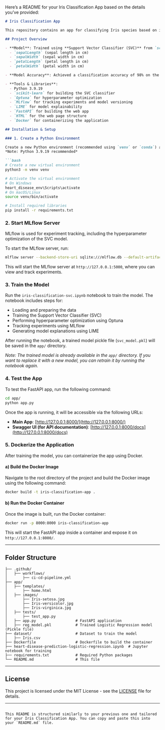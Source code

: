 Here’s a README for your Iris Classification App based on the details you’ve provided:

```markdown
# Iris Classification App

This repository contains an app for classifying Iris species based on input features such as sepal length, sepal width, petal length, and petal width. The model is trained using a **Support Vector Classifier (SVC)** from `scikit-learn`, with hyperparameter optimization and experiment tracking via MLflow. The app is built using **FastAPI** and is containerized using Docker.

## Project Overview

- **Model**: Trained using **Support Vector Classifier (SVC)** from `scikit-learn` on the Iris dataset, which contains the following features:
  - `sepalLength` (sepal length in cm)
  - `sepalWidth` (sepal width in cm)
  - `petalLength` (petal length in cm)
  - `petalWidth` (petal width in cm)

- **Model Accuracy**: Achieved a classification accuracy of 98% on the test data.

- **Tools & Libraries**:
  - Python 3.9.19
  - `scikit-learn` for building the SVC classifier
  - `Optuna` for hyperparameter optimization
  - `MLflow` for tracking experiments and model versioning
  - `LIME` for model explainability
  - `FastAPI` for building the web app
  - `HTML` for the web page structure
  - `Docker` for containerizing the application

## Installation & Setup

### 1. Create a Python Environment

Create a new Python environment (recommended using `venv` or `conda`) and install the required dependencies. 
*Note: Python 3.9.19 recommended*

```bash
# Create a new virtual environment
python3 -m venv venv

# Activate the virtual environment
# On Windows
heart_disease_env\Scripts\activate
# On macOS/Linux
source venv/bin/activate

# Install required libraries
pip install -r requirements.txt
```

### 2. Start MLflow Server

MLflow is used for experiment tracking, including the hyperparameter optimization of the SVC model.

To start the MLflow server, run:

```bash
mlflow server --backend-store-uri sqlite:///mlflow.db --default-artifact-root ./mlruns --host 127.0.0.1 --port 5000
```

This will start the MLflow server at `http://127.0.0.1:5000`, where you can view and track experiments.

### 3. Train the Model

Run the `iris-classification-svc.ipynb` notebook to train the model. The notebook includes steps for:

- Loading and preparing the data
- Training the Support Vector Classifier (SVC)
- Performing hyperparameter optimization using Optuna
- Tracking experiments using MLflow
- Generating model explanations using LIME

After running the notebook, a trained model pickle file (`svc_model.pkl`) will be saved in the `app/` directory.

*Note: The trained model is already available in the `app/` directory. If you want to replace it with a new model, you can retrain it by running the notebook again.*

### 4. Test the App

To test the FastAPI app, run the following command:

```bash
cd app/
python app.py
```

Once the app is running, it will be accessible via the following URLs:

- **Main App**: [http://127.0.0.1:8000/](http://127.0.0.1:8000/)
- **Swagger UI (for API documentation)**: [http://127.0.0.1:8000/docs](http://127.0.0.1:8000/docs)

### 5. Dockerize the Application

After training the model, you can containerize the app using Docker.

#### a) Build the Docker Image

Navigate to the root directory of the project and build the Docker image using the following command:

```bash
docker build -t iris-classification-app .
```

#### b) Run the Docker Container

Once the image is built, run the Docker container:

```bash
docker run -p 8000:8000 iris-classification-app
```

This will start the FastAPI app inside a container and expose it on `http://127.0.0.1:8000/`.

---

## Folder Structure

```
├── .github/
│   ├── workflows/
│       ├── ci-cd-pipeline.yml 
├── app/
│   ├── templates/
│       ├── home.html 
│   ├── images/
│       ├── Iris-setosa.jpg 
│       ├── Iris-versicolor.jpg 
│       ├── Iris-virginica.jpg 
│   ├── tests/
│       ├── test_app.py
│   ├── app.py                  # FastAPI application
│   ├── reg_model.pkl           # Trained Logistic Regression model (Pickle file)
├── dataset/                    # Dataset to train the model
│   ├── Iris.csv
├── Dockerfile                  # Dockerfile to build the container
├── heart-disease-prediction-logistic-regression.ipynb  # Jupyter notebook for training
├── requirements.txt            # Required Python packages
└── README.md                   # This file
```

---

## License

This project is licensed under the MIT License - see the [LICENSE](LICENSE) file for details.

---
```

This README is structured similarly to your previous one and tailored for your Iris Classification App. You can copy and paste this into your `README.md` file.


